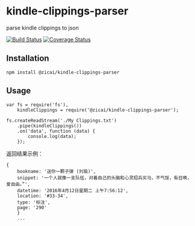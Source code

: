 # kindle-clippings-parser
parse kindle clippings to json

[![Build Status](https://travis-ci.org/zicai/kindle-clippings-parser.svg?branch=master)](https://travis-ci.org/zicai/kindle-clippings-parser)
[![Coverage Status](https://coveralls.io/repos/github/zicai/kindle-clippings-parser/badge.svg?branch=master)](https://coveralls.io/github/zicai/kindle-clippings-parser?branch=master)


## Installation

```
npm install @zicai/kindle-clippings-parser
```

## Usage

```
var fs = require('fs'),
    kindleClippings = require('@zicai/kindle-clippings-parser');

fs.createReadStream('./My Clippings.txt')
    .pipe(kindleClippings())
    .on('data', function (data) {
        console.log(data);
    });
```

返回结果示例：

```
{
    bookname: '送你一颗子弹 (刘瑜)',
    snippet: '一个人就像一支队伍，对着自己的头脑和心灵招兵买马，不气馁，有召唤，爱自由。”',
    datetime: '2016年4月12日星期二 上午7:56:12',
    location: '#33-34',
    type: '标注',
    page: '290'
    }
    ...
```